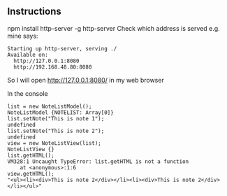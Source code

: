 Instructions
-------------
npm install http-server -g
http-server
Check which address is served e.g. mine says:
```
Starting up http-server, serving ./
Available on:
  http://127.0.0.1:8080
  http://192.168.48.80:8080
```
So I will open http://127.0.0.1:8080/ in my web browser

In the console
```
list = new NoteListModel();
NoteListModel {NOTELIST: Array[0]}
list.setNote("This is note 1");
undefined
list.setNote("This is note 2");
undefined
view = new NoteListView(list);
NoteListView {}
list.getHTML();
VM328:1 Uncaught TypeError: list.getHTML is not a function
    at <anonymous>:1:6
view.getHTML();
"<ul><li><div>This is note 2</div></li><li><div>This is note 2</div></li></ul>"
```
